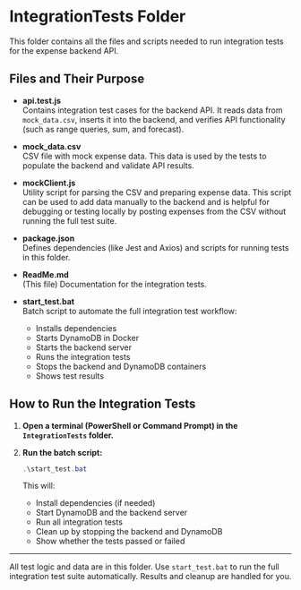 # IntegrationTests Folder

This folder contains all the files and scripts needed to run integration tests for the expense backend API.

## Files and Their Purpose

- **api.test.js**  
  Contains integration test cases for the backend API. It reads data from `mock_data.csv`, inserts it into the backend, and verifies API functionality (such as range queries, sum, and forecast).

- **mock_data.csv**  
  CSV file with mock expense data. This data is used by the tests to populate the backend and validate API results.

- **mockClient.js**  
  Utility script for parsing the CSV and preparing expense data. This script can be used to add data manually to the backend and is helpful for debugging or testing locally by posting expenses from the CSV without running the full test suite.
  
- **package.json**  
  Defines dependencies (like Jest and Axios) and scripts for running tests in this folder.

- **ReadMe.md**  
  (This file) Documentation for the integration tests.

- **start_test.bat**  
  Batch script to automate the full integration test workflow:
  - Installs dependencies
  - Starts DynamoDB in Docker
  - Starts the backend server
  - Runs the integration tests
  - Stops the backend and DynamoDB containers
  - Shows test results

## How to Run the Integration Tests

1. **Open a terminal (PowerShell or Command Prompt) in the `IntegrationTests` folder.**

2. **Run the batch script:**
   ```powershell
   .\start_test.bat
   ```
   This will:
   - Install dependencies (if needed)
   - Start DynamoDB and the backend server
   - Run all integration tests
   - Clean up by stopping the backend and DynamoDB
   - Show whether the tests passed or failed

---

All test logic and data are in this folder. Use `start_test.bat` to run the full integration test suite automatically. Results and cleanup are handled for you.

